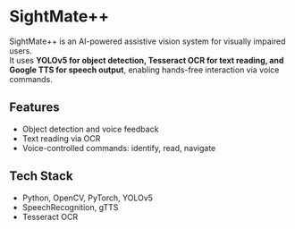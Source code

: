 # SightMate++

SightMate++ is an AI-powered assistive vision system for visually impaired users.  
It uses **YOLOv5 for object detection, Tesseract OCR for text reading, and Google TTS for speech output**, enabling hands-free interaction via voice commands.

## Features
- Object detection and voice feedback
- Text reading via OCR
- Voice-controlled commands: identify, read, navigate

## Tech Stack
- Python, OpenCV, PyTorch, YOLOv5
- SpeechRecognition, gTTS
- Tesseract OCR
